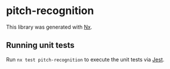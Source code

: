 # pitch-recognition

This library was generated with [Nx](https://nx.dev).

## Running unit tests

Run `nx test pitch-recognition` to execute the unit tests via [Jest](https://jestjs.io).
